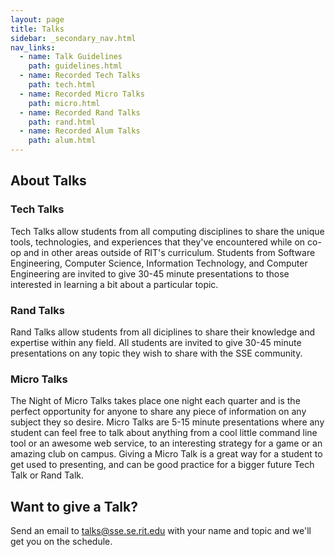 ```yaml
---
layout: page
title: Talks
sidebar: _secondary_nav.html
nav_links:
  - name: Talk Guidelines
    path: guidelines.html
  - name: Recorded Tech Talks
    path: tech.html
  - name: Recorded Micro Talks
    path: micro.html
  - name: Recorded Rand Talks
    path: rand.html
  - name: Recorded Alum Talks
    path: alum.html
---
```


## About Talks

### Tech Talks
Tech Talks allow students from all computing disciplines to share the unique tools, technologies, and experiences that they've encountered while on co-op and in other areas outside of RIT's curriculum. Students from Software Engineering, Computer Science, Information Technology, and Computer Engineering are invited to give 30-45 minute presentations to those interested in learning a bit about a particular topic.

### Rand Talks
Rand Talks allow students from all diciplines to share their knowledge and expertise within any field. All students are invited to give 30-45 minute presentations on any topic they wish to share with the SSE community.

### Micro Talks
The Night of Micro Talks takes place one night each quarter and is the perfect opportunity for anyone to share any piece of information on any subject they so desire. Micro Talks are 5-15 minute presentations where any student can feel free to talk about anything from a cool little command line tool or an awesome web service, to an interesting strategy for a game or an amazing club on campus. Giving a Micro Talk is a great way for a student to get used to presenting, and can be good practice for a bigger future Tech Talk or Rand Talk.


## Want to give a Talk?

Send an email to <talks@sse.se.rit.edu> with your name and topic and we'll get you on the schedule.